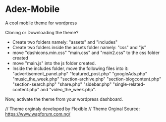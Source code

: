 # Adex-Mobile
A cool mobile theme for wordpress

Cloning or Downloading the theme? 
- Create two folders namely: "assets" and "includes"
- Create two folders inside the assets folder namely: "css" and "js"
- move "dashicons.min.css" "main.css" and "main2.css" to the css folder created
- move "main.js" into the js folder created.
- Inside the includes folder, move the following files into it: "advertisement_panel.php" "featured_post.php" "googleAds.php" "music_the_week.php" "section-archive.php" "section-blogcontent.php" "section-search.php" "share.php" "sidebar.php" "single-related-content.php" and "video_the_week.php".

Now, activate the theme from your wordpress dashboard. 


// Theme orginaly developed by Flexible
// Theme Orginal Source: https://www.wapforum.com.ng/



